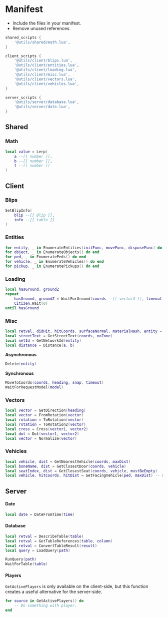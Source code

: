 # Manifest
- Include the files in your manifest.
- Remove unused references.
```Lua
shared_scripts {
	'@utils/shared/math.lua',
}

client_scripts {
	'@utils/client/blips.lua',
	'@utils/client/entities.lua',
	'@utils/client/loading.lua',
	'@utils/client/misc.lua',
	'@utils/client/vectors.lua',
	'@utils/client/vehicles.lua',
}

server_scripts {
	'@utils/server/database.lua',
	'@utils/server/date.lua',
}
```

## Shared
### Math
```Lua
local value = Lerp(
	a --[[ number ]],
	b --[[ number ]],
	t --[[ number ]]
)
```

## Client
### Blips
```Lua
SetBlipInfo(
	blip --[[ Blip ]],
	info --[[ table ]]
)
```

### Entities
```Lua
for entity, _ in EnumerateEntities(initFunc, moveFunc, disposeFunc) do end
for object, _ in EnumerateObjects() do end
for ped, _ in EnumeratePeds() do end
for vehicle, _ in EnumerateVehicles() do end
for pickup, _ in EnumeratePickups() do end
```

### Loading
```Lua
local hasGround, groundZ
repeat
	hasGround, groundZ = WaitForGround(coords --[[ vector3 ]], timeout --[[ number ]])
	Citizen.Wait(0)
until hasGround
```

### Misc
```Lua
local retval, didHit, hitCoords, surfaceNormal, materialHash, entity = Raycast(ignore)
local streetText = GetStreetText(coords, noZone)
local netId = GetNetworkId(entity)
local distance = Distance(a, b)
```
**Asynchronous**
```Lua
Delete(entity)
```

**Synchronous**
```Lua
MoveToCoords(coords, heading, snap, timeout)
WaitForRequestModel(model)
```

### Vectors
```Lua
local vector = GetDirection(heading)
local vector = FromRotation(vector)
local rotation = ToRotation(vector)
local rotation = ToRotation2(vector)
local cross = Cross(vector1, vector2)
local dot = Dot(vector1, vector2)
local vector = Normalize(vector)
```

### Vehicles
```Lua
local vehicle, dist = GetNearestVehicle(coords, maxDist)
local boneName, dist = GetClosestDoor(coords, vehicle)
local seatIndex, dist = GetClosestSeat(coords, vehicle, mustBeEmpty)
local vehicle, hitCoords, hitDist = GetFacingVehicle(ped, maxDist) -- Find the nearest vehicle that the ped is facing.
```

## Server
#### Date
```Lua
local date = DateFromTime(time)
```

#### Database
```Lua
local retval = DescribeTable(table)
local retval = GetTableReferences(table, column)
local retval = ConvertTableResult(result)
local query = LoadQuery(path)

RunQuery(path)
WaitForTable(table)
```

#### Players
`GetActivePlayers` is only available on the client-side, but this function creates a useful alternative for the server-side.
```Lua
for source in GetActivePlayers() do
	-- Do something with player.
end
```
